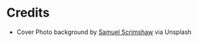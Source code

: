 # Credits

- Cover Photo background by [Samuel Scrimshaw](https://unsplash.com/@samscrim) via Unsplash 